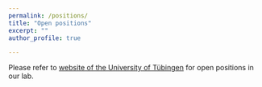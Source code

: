 ```yaml
---
permalink: /positions/
title: "Open positions"
excerpt: ""
author_profile: true

---
```



Please refer to [website of the University of Tübingen](https://uni-tuebingen.de/en/research/core-research/cluster-of-excellence-machine-learning/home/open-positions/) for open positions in our lab.